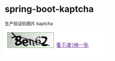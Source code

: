 # spring-boot-kaptcha
生产验证码图片 kaptcha

![imag](https://github.com/ninuxGithub/spring-boot-kaptcha/blob/master/QR.PNG)
